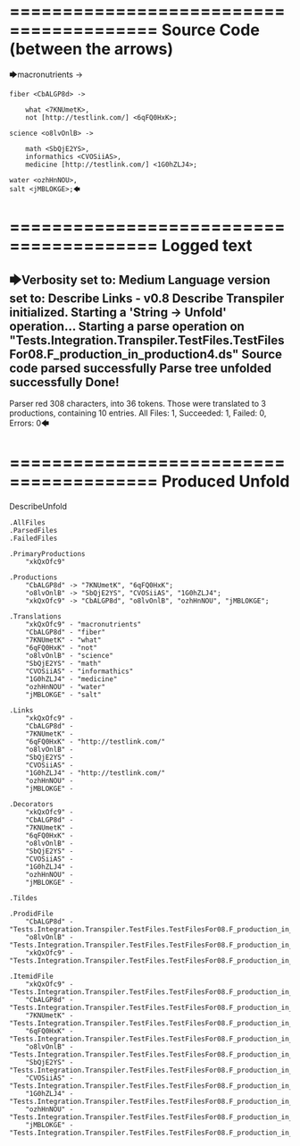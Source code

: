 ========================================
Source Code (between the arrows)
========================================

🡆macronutrients <xkQxOfc9> ->

    fiber <CbALGP8d> ->

        what <7KNUmetK>,
        not [http://testlink.com/] <6qFQ0HxK>;
	
	science <o8lvOnlB> ->
		
		math <SbQjE2YS>,
		informathics <CVOSiiAS>,
		medicine [http://testlink.com/] <1G0hZLJ4>;
    
    water <ozhHnNOU>,
    salt <jMBLOKGE>;🡄

========================================
Logged text
========================================

🡆Verbosity set to: Medium
Language version set to: Describe Links - v0.8
Describe Transpiler initialized.
Starting a 'String -> Unfold' operation...
Starting a parse operation on "Tests.Integration.Transpiler.TestFiles.TestFilesFor08.F_production_in_production4.ds"
Source code parsed successfully
Parse tree unfolded successfully
Done!
------------------------
Parser red 308 characters, into 36 tokens.
Those were translated to 3 productions, containing 10 entries.
All Files: 1, Succeeded: 1, Failed: 0, Errors: 0🡄

========================================
Produced Unfold
========================================

DescribeUnfold

    .AllFiles
    .ParsedFiles
    .FailedFiles

    .PrimaryProductions
        "xkQxOfc9" 

    .Productions
        "CbALGP8d" -> "7KNUmetK", "6qFQ0HxK";
        "o8lvOnlB" -> "SbQjE2YS", "CVOSiiAS", "1G0hZLJ4";
        "xkQxOfc9" -> "CbALGP8d", "o8lvOnlB", "ozhHnNOU", "jMBLOKGE";

    .Translations
        "xkQxOfc9" - "macronutrients"
        "CbALGP8d" - "fiber"
        "7KNUmetK" - "what"
        "6qFQ0HxK" - "not"
        "o8lvOnlB" - "science"
        "SbQjE2YS" - "math"
        "CVOSiiAS" - "informathics"
        "1G0hZLJ4" - "medicine"
        "ozhHnNOU" - "water"
        "jMBLOKGE" - "salt"

    .Links
        "xkQxOfc9" - 
        "CbALGP8d" - 
        "7KNUmetK" - 
        "6qFQ0HxK" - "http://testlink.com/"
        "o8lvOnlB" - 
        "SbQjE2YS" - 
        "CVOSiiAS" - 
        "1G0hZLJ4" - "http://testlink.com/"
        "ozhHnNOU" - 
        "jMBLOKGE" - 

    .Decorators
        "xkQxOfc9" - 
        "CbALGP8d" - 
        "7KNUmetK" - 
        "6qFQ0HxK" - 
        "o8lvOnlB" - 
        "SbQjE2YS" - 
        "CVOSiiAS" - 
        "1G0hZLJ4" - 
        "ozhHnNOU" - 
        "jMBLOKGE" - 

    .Tildes

    .ProdidFile
        "CbALGP8d" - "Tests.Integration.Transpiler.TestFiles.TestFilesFor08.F_production_in_production4.ds"
        "o8lvOnlB" - "Tests.Integration.Transpiler.TestFiles.TestFilesFor08.F_production_in_production4.ds"
        "xkQxOfc9" - "Tests.Integration.Transpiler.TestFiles.TestFilesFor08.F_production_in_production4.ds"

    .ItemidFile
        "xkQxOfc9" - "Tests.Integration.Transpiler.TestFiles.TestFilesFor08.F_production_in_production4.ds"
        "CbALGP8d" - "Tests.Integration.Transpiler.TestFiles.TestFilesFor08.F_production_in_production4.ds"
        "7KNUmetK" - "Tests.Integration.Transpiler.TestFiles.TestFilesFor08.F_production_in_production4.ds"
        "6qFQ0HxK" - "Tests.Integration.Transpiler.TestFiles.TestFilesFor08.F_production_in_production4.ds"
        "o8lvOnlB" - "Tests.Integration.Transpiler.TestFiles.TestFilesFor08.F_production_in_production4.ds"
        "SbQjE2YS" - "Tests.Integration.Transpiler.TestFiles.TestFilesFor08.F_production_in_production4.ds"
        "CVOSiiAS" - "Tests.Integration.Transpiler.TestFiles.TestFilesFor08.F_production_in_production4.ds"
        "1G0hZLJ4" - "Tests.Integration.Transpiler.TestFiles.TestFilesFor08.F_production_in_production4.ds"
        "ozhHnNOU" - "Tests.Integration.Transpiler.TestFiles.TestFilesFor08.F_production_in_production4.ds"
        "jMBLOKGE" - "Tests.Integration.Transpiler.TestFiles.TestFilesFor08.F_production_in_production4.ds"

